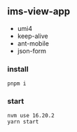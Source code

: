 ## ims-view-app

- umi4
- keep-alive
- ant-mobile
- json-form

### install

```shell
pnpm i
```

### start

```shell
nvm use 16.20.2
yarn start
```
